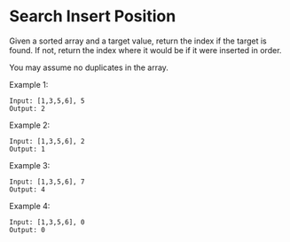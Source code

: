 # Search Insert Position

Given a sorted array and a target value, return the index if the target is found. If not, return the index where it would be if it were inserted in order.

You may assume no duplicates in the array.

Example 1:
``` 
Input: [1,3,5,6], 5
Output: 2
``` 
Example 2:

``` 
Input: [1,3,5,6], 2
Output: 1
``` 
Example 3:

``` 
Input: [1,3,5,6], 7
Output: 4
``` 
Example 4:

``` 
Input: [1,3,5,6], 0
Output: 0
``` 
